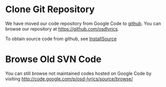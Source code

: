 # Clone Git Repository #
We have moved our code repository from Google Code to [github](http://github.com). You can browse our repository at https://github.com/osdlyrics.

To obtain source code from github, see [InstallSource](http://code.google.com/p/osd-lyrics/wiki/InstallSource#Clone_from_github)

# Browse Old SVN Code #
You can still browse not maintained codes hosted on Google Code by visiting http://code.google.com/p/osd-lyrics/source/browse/